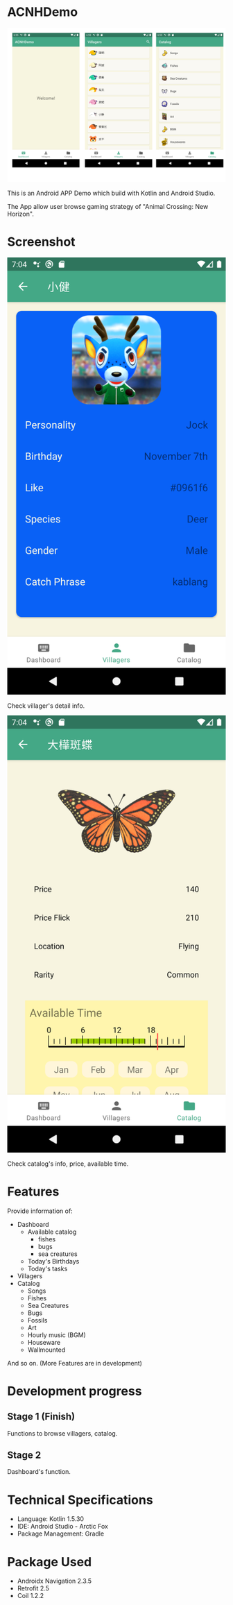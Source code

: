 # ACNHDemo

![Splash](readme/ACNHDemo.jpg)

This is an Android APP Demo which build with Kotlin and Android Studio.

The App allow user browse gaming strategy of "Animal Crossing: New Horizon".

# Screenshot

![Villager](readme/villager.png)

Check villager's detail info.

![Bug](readme/bug.png)

Check catalog's info, price, available time.

# Features
Provide information of:
- Dashboard
    - Available catalog
        - fishes
        - bugs
        - sea creatures
    - Today's Birthdays
    - Today's tasks
- Villagers
- Catalog
    - Songs
    - Fishes
    - Sea Creatures
    - Bugs
    - Fossils
    - Art
    - Hourly music (BGM)
    - Houseware
    - Wallmounted

And so on. (More Features are in development)

# Development progress
## Stage 1 (Finish)
Functions to browse villagers, catalog.

## Stage 2
Dashboard's function.

# Technical Specifications
- Language: Kotlin 1.5.30
- IDE: Android Studio - Arctic Fox
- Package Management: Gradle

# Package Used
- Androidx Navigation 2.3.5
- Retrofit 2.5
- Coil 1.2.2
